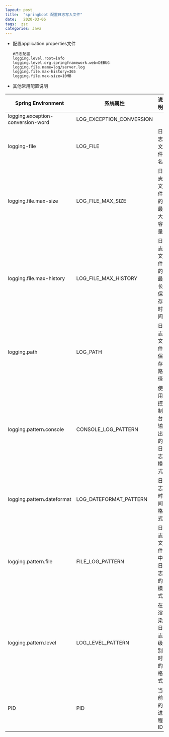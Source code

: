 ```yaml
---
layout: post
title:  "springboot 配置日志写入文件"
date:   2020-03-06
tags:  zsc
categories: Java
---
```


* 配置application.properties文件

    ```properties
    #日志配置
    logging.level.root=info
    logging.level.org.springframework.web=DEBUG
    logging.file.name=log/server.log
    logging.file.max-history=365
    logging.file.max-size=10MB
    ```

* 其他常用配置说明

| Spring Environment                | 系统属性                 | 说明                     |
| --------------------------------- | ------------------------ | ------------------------ |
| logging.exception-conversion-word | LOG_EXCEPTION_CONVERSION |                          |
| logging-file                      | LOG_FILE                 | 日志文件名               |
| logging.file.max-size             | LOG_FILE_MAX_SIZE        | 日志文件的最大容量       |
| logging.file.max-history          | LOG_FILE_MAX_HISTORY     | 日志文件的最长保存时间   |
| logging.path                      | LOG_PATH                 | 日志文件保存路径         |
| logging.pattern.console           | CONSOLE_LOG_PATTERN      | 使用控制台输出的日志模式 |
| logging.pattern.dateformat        | LOG_DATEFORMAT_PATTERN   | 日志时间格式             |
| logging.pattern.file              | FILE_LOG_PATTERN         | 日志文件中日志的模式     |
| logging.pattern.level             | LOG_LEVEL_PATTERN        | 在渲染日志级别时的格式   |
| PID                               | PID                      | 当前的进程ID             |

